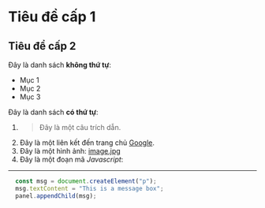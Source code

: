 # Tiêu đề cấp 1
## Tiêu để cấp 2
Đây là danh sách **không thứ tự**:
  - Mục 1
  - Mục 2
  - Mục 3

Đây là danh sách **có thứ tự**:
1. > Đây là một câu trích dẫn.
2. Đây là một liên kết đến trang chủ [Google](https://www.google.com).
3. Đây là một hình ảnh:
   [image.jpg](https://images.app.goo.gl/a9XVXwCyZE6e6Giz9)
5. Đây là một đoạn mã *Javascript*:
---
```javascript
  const msg = document.createElement("p");
  msg.textContent = "This is a message box";
  panel.appendChild(msg);
```
